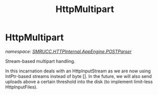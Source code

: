 ﻿---
title: HttpMultipart
---

# HttpMultipart
_namespace: [SMRUCC.HTTPInternal.AppEngine.POSTParser](N-SMRUCC.HTTPInternal.AppEngine.POSTParser.html)_

Stream-based multipart handling.

 In this incarnation deals with an HttpInputStream as we are now using
 IntPtr-based streams instead of byte []. In the future, we will also
 send uploads above a certain threshold into the disk (to implement
 limit-less HttpInputFiles).




